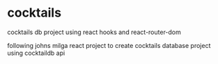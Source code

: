 # cocktails
cocktails db project using react hooks and react-router-dom

following johns milga react project to create cocktails database project using cocktaildb api
